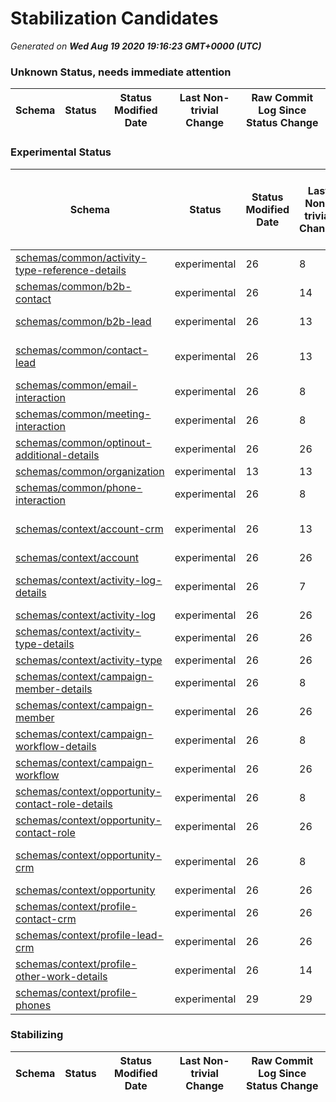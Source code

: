# Stabilization Candidates

_Generated on **Wed Aug 19 2020 19:16:23 GMT+0000 (UTC)**_


### Unknown Status, needs immediate attention

|Schema|Status|Status Modified Date|Last Non-trivial Change|Raw Commit Log Since Status Change|
|------|------|--------------------|-----------------------|----------------------------------|


### Experimental Status

|Schema|Status|Status Modified Date|Last Non-trivial Change|Raw Commit Log Since Status Change|
|------|------|--------------------|-----------------------|----------------------------------|
|[schemas/common/activity-type-reference-details](schemas/common/activity-type-reference-details.schema.json)|experimental|26|8|[a8079e7](https://github.com/adobe/xdm/commit/a8079e7f841c6c27af6032dd9d93fa2e75ad9855 "Update activity-type-reference-details.schema.json") [8f16cec](https://github.com/adobe/xdm/commit/8f16cec20371deabf27e027347125f803e4581d9 "added marketo schema files")|
|[schemas/common/b2b-contact](schemas/common/b2b-contact.schema.json)|experimental|26|14|[58bfde5](https://github.com/adobe/xdm/commit/58bfde54f8b823b0c53725f44dbd64370664b6dc "Update b2b-contact.schema.json") [8f16cec](https://github.com/adobe/xdm/commit/8f16cec20371deabf27e027347125f803e4581d9 "added marketo schema files")|
|[schemas/common/b2b-lead](schemas/common/b2b-lead.schema.json)|experimental|26|13|[20a6428](https://github.com/adobe/xdm/commit/20a6428fa4bf293c31dd1ca87124555e6946819a "Update b2b-lead.schema.json") [8f16cec](https://github.com/adobe/xdm/commit/8f16cec20371deabf27e027347125f803e4581d9 "added marketo schema files")|
|[schemas/common/contact-lead](schemas/common/contact-lead.schema.json)|experimental|26|13|[7d5dc14](https://github.com/adobe/xdm/commit/7d5dc14d6678d127766cbc8eca62b9ec40a7085e "Update contact-lead.schema.json") [ecb5ccc](https://github.com/adobe/xdm/commit/ecb5cccec3c3573c19ba47f093229c7afe69517d "Update contact-lead.schema.json") [8f16cec](https://github.com/adobe/xdm/commit/8f16cec20371deabf27e027347125f803e4581d9 "added marketo schema files")|
|[schemas/common/email-interaction](schemas/common/email-interaction.schema.json)|experimental|26|8|[0bce83e](https://github.com/adobe/xdm/commit/0bce83ec24b64b94ca2c85f03c67d9dcd5e8594a "Update email-interaction.schema.json") [8f16cec](https://github.com/adobe/xdm/commit/8f16cec20371deabf27e027347125f803e4581d9 "added marketo schema files")|
|[schemas/common/meeting-interaction](schemas/common/meeting-interaction.schema.json)|experimental|26|8|[4c53432](https://github.com/adobe/xdm/commit/4c53432c7f88c6316edc60fb5ce7306e072f4e21 "Update meeting-interaction.schema.json") [8f16cec](https://github.com/adobe/xdm/commit/8f16cec20371deabf27e027347125f803e4581d9 "added marketo schema files")|
|[schemas/common/optinout-additional-details](schemas/common/optinout-additional-details.schema.json)|experimental|26|26|[8f16cec](https://github.com/adobe/xdm/commit/8f16cec20371deabf27e027347125f803e4581d9 "added marketo schema files")|
|[schemas/common/organization](schemas/common/organization.schema.json)|experimental|13|13|[74db451](https://github.com/adobe/xdm/commit/74db451ee548d5ec9d6d151550f8a520e0a8427d "Update organization.schema.json")|
|[schemas/common/phone-interaction](schemas/common/phone-interaction.schema.json)|experimental|26|8|[1f59d3d](https://github.com/adobe/xdm/commit/1f59d3d02f13c118a3fb076cf25dcf5fe46507fe "Update phone-interaction.schema.json") [8f16cec](https://github.com/adobe/xdm/commit/8f16cec20371deabf27e027347125f803e4581d9 "added marketo schema files")|
|[schemas/context/account-crm](schemas/context/account-crm.schema.json)|experimental|26|13|[82c9e5d](https://github.com/adobe/xdm/commit/82c9e5d846b935803853f05ca3d9a16d241688b5 "Update account-crm.schema.json") [8ac912b](https://github.com/adobe/xdm/commit/8ac912bd5c505af44aa63cd92a9cb7e5e3ea8641 "Update account-crm.schema.json") [8f16cec](https://github.com/adobe/xdm/commit/8f16cec20371deabf27e027347125f803e4581d9 "added marketo schema files")|
|[schemas/context/account](schemas/context/account.schema.json)|experimental|26|26|[8f16cec](https://github.com/adobe/xdm/commit/8f16cec20371deabf27e027347125f803e4581d9 "added marketo schema files")|
|[schemas/context/activity-log-details](schemas/context/activity-log-details.schema.json)|experimental|26|7|[c4a8f5b](https://github.com/adobe/xdm/commit/c4a8f5b58a53881f9afb3cbfd2f66e3418448f85 "added is prefix to boolean values in activity-log-details schema") [8a97d9a](https://github.com/adobe/xdm/commit/8a97d9a7ebe6c0597f37c2998da2c2b6fa990c6b "Update activity-log-details.schema.json") [8f16cec](https://github.com/adobe/xdm/commit/8f16cec20371deabf27e027347125f803e4581d9 "added marketo schema files")|
|[schemas/context/activity-log](schemas/context/activity-log.schema.json)|experimental|26|26|[8f16cec](https://github.com/adobe/xdm/commit/8f16cec20371deabf27e027347125f803e4581d9 "added marketo schema files")|
|[schemas/context/activity-type-details](schemas/context/activity-type-details.schema.json)|experimental|26|26|[8f16cec](https://github.com/adobe/xdm/commit/8f16cec20371deabf27e027347125f803e4581d9 "added marketo schema files")|
|[schemas/context/activity-type](schemas/context/activity-type.schema.json)|experimental|26|26|[8f16cec](https://github.com/adobe/xdm/commit/8f16cec20371deabf27e027347125f803e4581d9 "added marketo schema files")|
|[schemas/context/campaign-member-details](schemas/context/campaign-member-details.schema.json)|experimental|26|8|[7862cbd](https://github.com/adobe/xdm/commit/7862cbd62a2bd3ebe2bf61e93320a7cc9ab719f5 "Update campaign-member-details.schema.json") [8f16cec](https://github.com/adobe/xdm/commit/8f16cec20371deabf27e027347125f803e4581d9 "added marketo schema files")|
|[schemas/context/campaign-member](schemas/context/campaign-member.schema.json)|experimental|26|26|[8f16cec](https://github.com/adobe/xdm/commit/8f16cec20371deabf27e027347125f803e4581d9 "added marketo schema files")|
|[schemas/context/campaign-workflow-details](schemas/context/campaign-workflow-details.schema.json)|experimental|26|8|[dcefd2e](https://github.com/adobe/xdm/commit/dcefd2e507972dff527e104b4edbb0cc32c64d77 "Update campaign-workflow-details.schema.json") [8f16cec](https://github.com/adobe/xdm/commit/8f16cec20371deabf27e027347125f803e4581d9 "added marketo schema files")|
|[schemas/context/campaign-workflow](schemas/context/campaign-workflow.schema.json)|experimental|26|26|[8f16cec](https://github.com/adobe/xdm/commit/8f16cec20371deabf27e027347125f803e4581d9 "added marketo schema files")|
|[schemas/context/opportunity-contact-role-details](schemas/context/opportunity-contact-role-details.schema.json)|experimental|26|8|[06f26f6](https://github.com/adobe/xdm/commit/06f26f697644c896a83fe205d8a53ffe9e65a2d7 "Update opportunity-contact-role-details.schema.json") [8f16cec](https://github.com/adobe/xdm/commit/8f16cec20371deabf27e027347125f803e4581d9 "added marketo schema files")|
|[schemas/context/opportunity-contact-role](schemas/context/opportunity-contact-role.schema.json)|experimental|26|26|[8f16cec](https://github.com/adobe/xdm/commit/8f16cec20371deabf27e027347125f803e4581d9 "added marketo schema files")|
|[schemas/context/opportunity-crm](schemas/context/opportunity-crm.schema.json)|experimental|26|8|[1df7d36](https://github.com/adobe/xdm/commit/1df7d369f42b1205a5ca773b548b27a6c6980641 "Update opportunity-crm.schema.json") [d50cbd5](https://github.com/adobe/xdm/commit/d50cbd5e494e32401c4ed13463c3a9d2e9e3b588 "Update opportunity-crm.schema.json") [8f16cec](https://github.com/adobe/xdm/commit/8f16cec20371deabf27e027347125f803e4581d9 "added marketo schema files")|
|[schemas/context/opportunity](schemas/context/opportunity.schema.json)|experimental|26|26|[8f16cec](https://github.com/adobe/xdm/commit/8f16cec20371deabf27e027347125f803e4581d9 "added marketo schema files")|
|[schemas/context/profile-contact-crm](schemas/context/profile-contact-crm.schema.json)|experimental|26|26|[8f16cec](https://github.com/adobe/xdm/commit/8f16cec20371deabf27e027347125f803e4581d9 "added marketo schema files")|
|[schemas/context/profile-lead-crm](schemas/context/profile-lead-crm.schema.json)|experimental|26|26|[8f16cec](https://github.com/adobe/xdm/commit/8f16cec20371deabf27e027347125f803e4581d9 "added marketo schema files")|
|[schemas/context/profile-other-work-details](schemas/context/profile-other-work-details.schema.json)|experimental|26|14|[1828655](https://github.com/adobe/xdm/commit/1828655547eb9ce329e91760671776131462da1b "Update profile-other-work-details.schema.json") [8f16cec](https://github.com/adobe/xdm/commit/8f16cec20371deabf27e027347125f803e4581d9 "added marketo schema files")|
|[schemas/context/profile-phones](schemas/context/profile-phones.schema.json)|experimental|29|29|[bf83bd8](https://github.com/adobe/xdm/commit/bf83bd8ce14a9bb7228fbf713f73df2ada4b7421 "added example file") [cd68e9f](https://github.com/adobe/xdm/commit/cd68e9fb90e07c7f49266708d0b6b00bbd9ceee0 "added eric's profile-phones schema")|


### Stabilizing

|Schema|Status|Status Modified Date|Last Non-trivial Change|Raw Commit Log Since Status Change|
|------|------|--------------------|-----------------------|----------------------------------|




